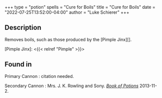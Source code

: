 +++
type = "potion"
spells = "Cure for Boils"
title = "Cure for Boils"
date = "2022-07-25T13:52:00-04:00"
author = "Luke Schierer"
+++

## Description

Removes boils, such as those produced by the [Pimple Jinx][].

[Pimple Jinx]: <{{< relref "Pimple" >}}>

## Found in

Primary Cannon
:   citation needed.

Secondary Cannon
:   Mrs. J. K. Rowling and Sony.
    _[Book of Potions](https://harrypotter.fandom.com/wiki/Wonderbook:_Book_of_Potions)_
	2013-11-2. 

